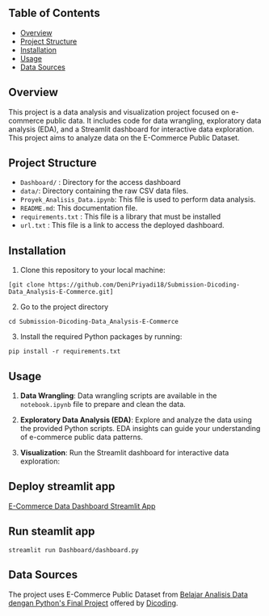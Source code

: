 ## Table of Contents
- [Overview](#overview)
- [Project Structure](#project-structure)
- [Installation](#installation)
- [Usage](#usage)
- [Data Sources](#data-sources)

## Overview
This project is a data analysis and visualization project focused on e-commerce public data. It includes code for data wrangling, exploratory data analysis (EDA), and a Streamlit dashboard for interactive data exploration. This project aims to analyze data on the E-Commerce Public Dataset.

## Project Structure
- `Dashboard/` : Directory for the access dashboard
- `data/`: Directory containing the raw CSV data files.
- `Proyek_Analisis_Data.ipynb`: This file is used to perform data analysis.
- `README.md`: This documentation file.
- `requirements.txt` : This file is a library that must be installed
- `url.txt` : This file is a link to access the deployed dashboard.

## Installation
1. Clone this repository to your local machine:
```
[git clone https://github.com/DeniPriyadi18/Submission-Dicoding-Data_Analysis-E-Commerce.git]
```
2. Go to the project directory
```
cd Submission-Dicoding-Data_Analysis-E-Commerce
```
3. Install the required Python packages by running:
```
pip install -r requirements.txt
```
## Usage
1. **Data Wrangling**: Data wrangling scripts are available in the `notebook.ipynb` file to prepare and clean the data.

2. **Exploratory Data Analysis (EDA)**: Explore and analyze the data using the provided Python scripts. EDA insights can guide your understanding of e-commerce public data patterns.

3. **Visualization**: Run the Streamlit dashboard for interactive data exploration:

## Deploy streamlit app
[E-Commerce Data Dashboard Streamlit App](https://vfzbypvfjyb5wut39x6fxb.streamlit.app/)

## Run steamlit app
```
streamlit run Dashboard/dashboard.py
```
## Data Sources
The project uses E-Commerce Public Dataset from [Belajar Analisis Data dengan Python's Final Project](https://drive.google.com/file/d/1MsAjPM7oKtVfJL_wRp1qmCajtSG1mdcK/view) offered by [Dicoding](https://www.dicoding.com/).